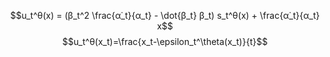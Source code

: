 $$u_t^θ(x) = (β_t^2  \frac{α̇_t}{α_t} -  \dot{β_t} β_t)  s_t^θ(x) + \frac{α̇_t}{α_t}  x$$
$$u_t^θ(x_t)=\frac{x_t-\epsilon_t^\theta(x_t)}{t}$$ 
